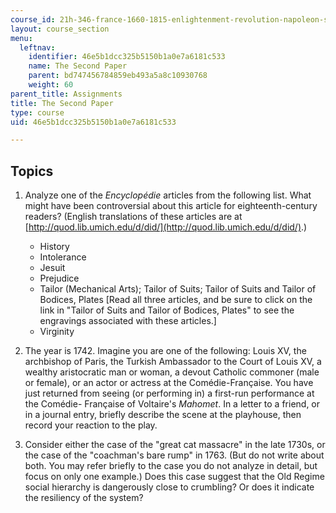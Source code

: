 ```yaml
---
course_id: 21h-346-france-1660-1815-enlightenment-revolution-napoleon-spring-2011
layout: course_section
menu:
  leftnav:
    identifier: 46e5b1dcc325b5150b1a0e7a6181c533
    name: The Second Paper
    parent: bd747456784859eb493a5a8c10930768
    weight: 60
parent_title: Assignments
title: The Second Paper
type: course
uid: 46e5b1dcc325b5150b1a0e7a6181c533

---
```


Topics
------

1.  Analyze one of the _Encyclopédie_ articles from the following list. What might have been controversial about this article for eighteenth-century readers? (English translations of these articles are at [http://quod.lib.umich.edu/d/did/](http://quod.lib.umich.edu/d/did/).)
    *   History
    *   Intolerance
    *   Jesuit
    *   Prejudice
    *   Tailor (Mechanical Arts); Tailor of Suits; Tailor of Suits and Tailor of Bodices, Plates \[Read all three articles, and be sure to click on the link in "Tailor of Suits and Tailor of Bodices, Plates" to see the engravings associated with these articles.\]
    *   Virginity
  
3.  The year is 1742. Imagine you are one of the following: Louis XV, the archbishop of Paris, the Turkish Ambassador to the Court of Louis XV, a wealthy aristocratic man or woman, a devout Catholic commoner (male or female), or an actor or actress at the Comédie-Française. You have just returned from seeing (or performing in) a first-run performance at the Comédie- Française of Voltaire's _Mahomet_. In a letter to a friend, or in a journal entry, briefly describe the scene at the playhouse, then record your reaction to the play.
  
5.  Consider either the case of the "great cat massacre" in the late 1730s, or the case of the "coachman's bare rump" in 1763. (But do not write about both. You may refer briefly to the case you do not analyze in detail, but focus on only one example.) Does this case suggest that the Old Regime social hierarchy is dangerously close to crumbling? Or does it indicate the resiliency of the system?